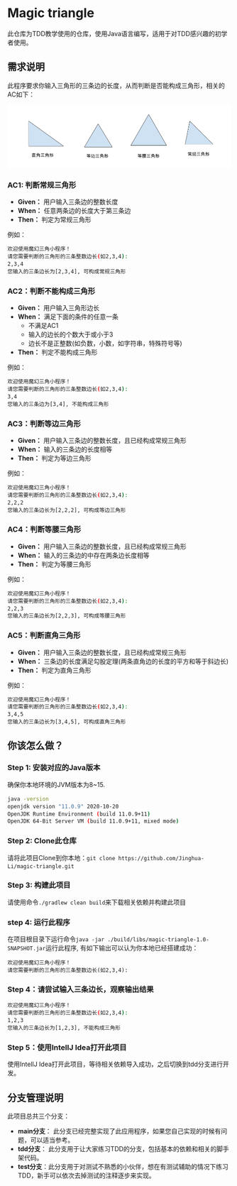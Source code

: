 # Magic triangle

此仓库为TDD教学使用的仓库，使用Java语言编写，适用于对TDD感兴趣的初学者使用。

## 需求说明

此程序要求你输入三角形的三条边的长度，从而判断是否能构成三角形，相关的AC如下：

![magic triangle](./src/main/resources/images/magic_triangle.png)

### AC1: 判断常规三角形

* **Given：** 用户输入三条边的整数长度
* **When：** 任意两条边的长度大于第三条边
* **Then：** 判定为常规三角形

例如：
```bash
欢迎使用魔幻三角小程序！
请您需要判断的三角形的三条整数边长(如2,3,4):
2,3,4
您输入的三条边长为[2,3,4], 可构成常规三角形
```

### AC2：判断不能构成三角形

* **Given：** 用户输入三角形边长
* **When：** 满足下面的条件的任意一条
  * 不满足AC1
  * 输入的边长的个数大于或小于3
  * 边长不是正整数(如负数，小数，如字符串，特殊符号等)
* **Then：** 判定不能构成三角形

例如：
```bash
欢迎使用魔幻三角小程序！
请您需要判断的三角形的三条整数边长(如2,3,4):
3,4
您输入的三条边为[3,4], 不能构成三角形
```

### AC3：判断等边三角形

* **Given：** 用户输入三条边的整数长度，且已经构成常规三角形
* **When：** 输入的三条边的长度相等
* **Then：** 判定为等边三角形

例如：
```bash
欢迎使用魔幻三角小程序！
请您需要判断的三角形的三条整数边长(如2,3,4):
2,2,2
您输入的三条边长为[2,2,2], 可构成等边三角形
```

### AC4：判断等腰三角形

* **Given：** 用户输入三条边的整数长度，且已经构成常规三角形
* **When：** 输入的三条边的中存在两条边长度相等
* **Then：** 判定为等腰三角形

例如：
```bash
欢迎使用魔幻三角小程序！
请您需要判断的三角形的三条整数边长(如2,3,4):
2,2,3
您输入的三条边长为[2,2,3], 可构成等腰三角形
```

### AC5：判断直角三角形

* **Given：** 用户输入三条边的整数长度，且已经构成常规三角形
* **When：** 三条边的长度满足勾股定理(两条直角边的长度的平方和等于斜边长)
* **Then：** 判定为直角三角形

例如：
```bash
欢迎使用魔幻三角小程序！
请您需要判断的三角形的三条整数边长(如2,3,4):
3,4,5
您输入的三条边长为[3,4,5], 可构成直角三角形
```

## 你该怎么做？

### Step 1: 安装对应的Java版本

确保你本地环境的JVM版本为8~15.
```bash
java -version
openjdk version "11.0.9" 2020-10-20
OpenJDK Runtime Environment (build 11.0.9+11)
OpenJDK 64-Bit Server VM (build 11.0.9+11, mixed mode)
```

### Step 2: Clone此仓库

请将此项目Clone到你本地：`git clone https://github.com/Jinghua-Li/magic-triangle.git`

### Step 3: 构建此项目

请使用命令`./gradlew clean build`来下载相关依赖并构建此项目

### step 4: 运行此程序

在项目根目录下运行命令`java -jar ./build/libs/magic-triangle-1.0-SNAPSHOT.jar`运行此程序, 有如下输出可以认为你本地已经搭建成功：

```
欢迎使用魔幻三角小程序！
请您需要判断的三角形的三条整数边长(如2,3,4):
```

### Step 4：请尝试输入三条边长，观察输出结果

```bash
欢迎使用魔幻三角小程序！
请您需要判断的三角形的三条整数边长(如2,3,4):
1,2,3
您输入的三条边长为[1,2,3], 不能构成三角形
```

### Step 5：使用IntellJ Idea打开此项目


使用IntellJ Idea打开此项目，等待相关依赖导入成功，之后切换到tdd分支进行开发。

## 分支管理说明

此项目总共三个分支：

* **main分支**： 此分支已经完整实现了此应用程序，如果您自己实现的时候有问题，可以适当参考。
* **tdd分支**： 此分支用于让大家练习TDD的分支，包括基本的依赖和相关的脚手架代码。
* **test分支**：此分支用于对测试不熟悉的小伙伴，想在有测试辅助的情况下练习TDD，新手可以依次去掉测试的注释逐步来实现。
